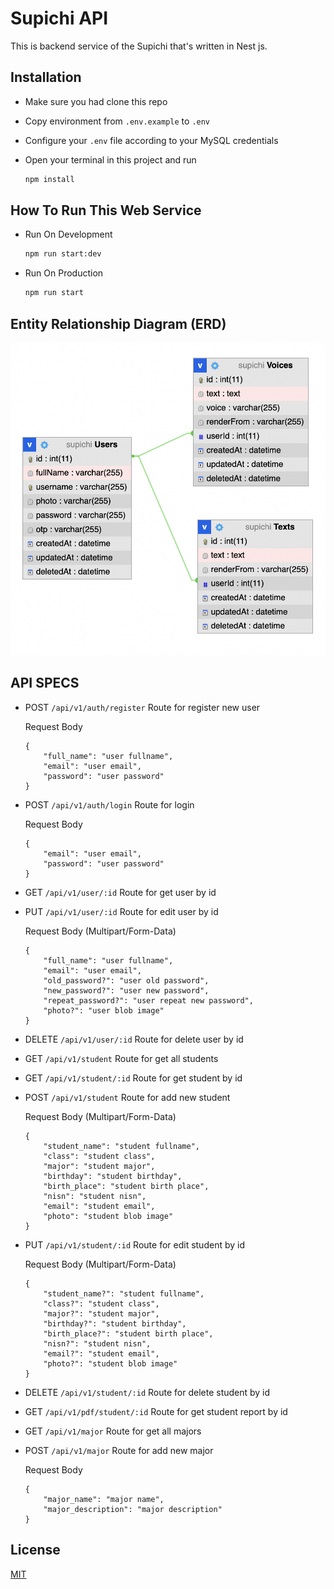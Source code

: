 # Supichi API

This is backend service of the Supichi that's written in Nest js.

## Installation 

- Make sure you had clone this repo
- Copy environment from `.env.example` to `.env`
- Configure your `.env` file according to your MySQL credentials
- Open your terminal in this project and run 

	```bash
	npm install
	```

## How To Run This Web Service

- Run On Development

	```bash
	npm run start:dev
	```

- Run On Production

	```bash
	npm run start
	```

## Entity Relationship Diagram (ERD)

![alt text](screenshoot/Supichi-ERD.png?raw=true)

## API SPECS

- POST `/api/v1/auth/register` Route for register new user

	Request Body

	```
	{
		"full_name": "user fullname",
		"email": "user email",
		"password": "user password"
	}
	```

- POST `/api/v1/auth/login` Route for login

	Request Body

	```
	{
		"email": "user email",
		"password": "user password"
	}
	```

- GET `/api/v1/user/:id` Route for get user by id
- PUT `/api/v1/user/:id` Route for edit user by id

	Request Body (Multipart/Form-Data)

	```
	{
		"full_name": "user fullname",
		"email": "user email",
		"old_password?": "user old password",
		"new_password?": "user new password",
		"repeat_password?": "user repeat new password",
		"photo?": "user blob image"
	}
	```
- DELETE `/api/v1/user/:id` Route for delete user by id
- GET `/api/v1/student` Route for get all students
- GET `/api/v1/student/:id` Route for get student by id
- POST `/api/v1/student` Route for add new student

	Request Body (Multipart/Form-Data)

	```
	{
		"student_name": "student fullname",
		"class": "student class",
		"major": "student major",
		"birthday": "student birthday",
		"birth_place": "student birth place",
		"nisn": "student nisn",
		"email": "student email",
		"photo": "student blob image"
	}
	```

- PUT `/api/v1/student/:id` Route for edit student by id

	Request Body (Multipart/Form-Data)

	```
	{
		"student_name?": "student fullname",
		"class?": "student class",
		"major?": "student major",
		"birthday?": "student birthday",
		"birth_place?": "student birth place",
		"nisn?": "student nisn",
		"email?": "student email",
		"photo?": "student blob image"
	}
	```

- DELETE `/api/v1/student/:id` Route for delete student by id
- GET `/api/v1/pdf/student/:id` Route for get student report by id
- GET `/api/v1/major` Route for get all majors

- POST `/api/v1/major` Route for add new major

	Request Body

	```
	{
		"major_name": "major name",
		"major_description": "major description"
	}
	```

## License
[MIT](https://choosealicense.com/licenses/mit/)